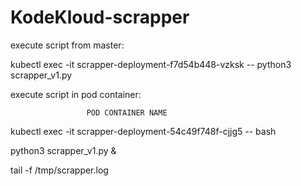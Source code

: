# KodeKloud-scrapper


execute script from master:

kubectl exec -it scrapper-deployment-f7d54b448-vzksk -- python3 scrapper_v1.py


execute script in pod container:

                     POD CONTAINER NAME
kubectl exec -it scrapper-deployment-54c49f748f-cjjg5 -- bash

python3 scrapper_v1.py &

tail -f /tmp/scrapper.log
